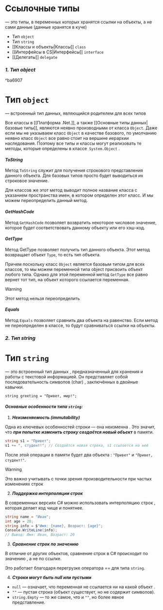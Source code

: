 # **Ссылочные типы** 
— это типы, в переменных которых хранятся ссылки на объекты, а не сами данные (данные хранятся в куче)

- Тип `object`
- Тип `string`
- [[Классы и объекты|Классы]] `class`
- [[Интерфейсы в CS|Интерфейсы]] `interface`
- [[Делегаты]] `delegate`

### *1. Тип object*

^ba6907

# **Тип `object`** 
— встроенный тип данных, являющийся родителем для всех типов

Все классы в [[Платформа .Net.]], а также [[Основные типы данных|базовые типы]], являются неявно производными от класса `Object`. Даже если мы не указываем класс `Object` в качестве базового, по умолчанию неявно класс `Object` все равно стоит на вершине иерархии наследования. Поэтому все типы и классы могут реализовать те методы, которые определены в классе` System.Object` .
#### ***ToString***

Метод `ToString` служит для получения строкового представления данного объекта. Для базовых типов просто будет выводиться их строковое значение. 

Для классов же этот метод выводит полное название класса с указанием пространства имен, в котором определен этот класс. И мы можем переопределить данный метод.

#### ***GetHashCode***

Метод `GetHashCode` позволяет возвратить некоторое числовое значение, которое будет соответствовать данному объекту или его хэш-код.

#### ***GetType***

Метод GetType позволяет получить тип данного объекта. Этот метод возвращает объект `Type`, то есть тип объекта. 

Причем поскольку класс `Object` является базовым типом для всех классов, то мы можем переменной типа object присвоить объект любого типа. Однако для этой переменной метод `GetType` все равно вернет тот тип, на объект которого ссылается переменная.

> [!warning]
> Этот метод нельзя переопределить

#### ***Equals***

Метод `Equals` позволяет сравнить два объекта на равенство. Если метод не переопределен в классе, то будут сравниваться ссылки на объекты.

### *2. Тип string*

# **Тип `string`**
— это встроенный тип данных , предназначенный для хранения и работы с текстовой информацией. Он представляет собой последовательность символов (char) , заключённых в двойные кавычки.

`string greeting = "Привет, мир!";`

#### *Основные особенности типа `string`:*

1. ***Неизменяемость (immutability)***

Одна из ключевых особенностей строки — она неизменна . Это значит, что ***при попытке изменить строку создаётся новый объект*** в памяти.


```cs
string s1 = "Привет";
s1 += ", студент!"; // Создаётся новая строка, s1 ссылается на неё
```

После этой операции в памяти будет два объекта : `"Привет"` и `"Привет, студент!"`.

> [!warning]
> Это важно учитывать с точки зрения производительности при частых изменениях строк


2. ***Поддержка интерполяции строк***

В современных версиях C# можно использовать интерполяцию строк , которая делает код чище и понятнее.
```cs
string name = "Иван";
int age = 20;
string info = $"Имя: {name}, Возраст: {age}";
Console.WriteLine(info);
// Вывод: Имя: Иван, Возраст: 20
```

3. ***Сравнение строк по значению***

В отличие от других объектов, сравнение строк в C# происходит по значению , а не по ссылке.

Это работает благодаря перегрузке оператора == для типа `string`.


4. ***Строки могут быть null или пустыми***

- `null` — означает, что переменная не ссылается ни на какой объект .
- `""` — пустая строка (объект существует, но не содержит символов).
- `string.Empty` — то же самое, что и `""`, но более явное представление.